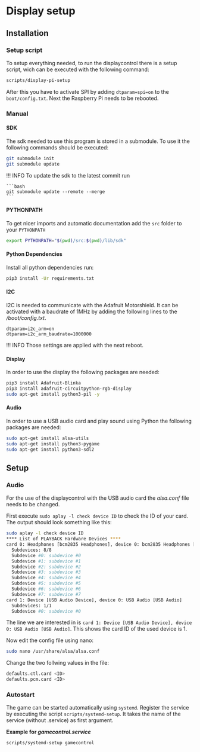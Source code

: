 # Display setup

## Installation
### Setup script

To setup everything needed, to run the displaycontrol there is a setup script, wich can be executed with the following command:

```bash
scripts/display-pi-setup
```

After this you have to activate SPI by adding `dtparam=spi=on` to the `boot/config.txt`. Next the Raspberry Pi needs to be rebooted.

### Manual
#### SDK

The sdk needed to use this program is stored in a submodule. To use it the following commands should be executed:

```bash
git submodule init
git submodule update
```

!!! INFO
    To update the sdk to the latest commit run

    ```bash
    git submodule update --remote --merge
    ```

#### PYTHONPATH
To get nicer imports and automatic documentation add the `src` folder to your `PYTHONPATH`

```bash
export PYTHONPATH="$(pwd)/src:$(pwd)/lib/sdk"
```

#### Python Dependencies

Install all python dependencies run:

```bash
pip3 install -Ur requirements.txt
```

#### I2C

I2C is needed to communicate with the Adafruit Motorshield. It can be activated with a baudrate of 1MHz by adding the following lines to the */boot/config.txt*.

```
dtparam=i2c_arm=on
dtparam=i2c_arm_baudrate=1000000
```

!!! INFO
    Those settings are applied with the next reboot.


#### Display

In order to use the display the following packages are needed:

```bash
pip3 install Adafruit-Blinka
pip3 install adafruit-circuitpython-rgb-display
sudo apt-get install python3-pil -y
```

#### Audio

In order to use a USB audio card and play sound using Python the following packages are needed:

```bash
sudo apt-get install alsa-utils
sudo apt-get install python3-pygame
sudo apt-get install python3-sdl2
```

## Setup

### Audio

For the use of the displaycontrol with the USB audio card the *alsa.conf* file needs to be changed.

First execute `sudo aplay -l check device ID` to check the ID of your card. The output should look something like this:

```bash
sudo aplay -l check device ID
**** List of PLAYBACK Hardware Devices ****
card 0: Headphones [bcm2835 Headphones], device 0: bcm2835 Headphones [bcm2835 Headphones]
  Subdevices: 8/8
  Subdevice #0: subdevice #0
  Subdevice #1: subdevice #1
  Subdevice #2: subdevice #2
  Subdevice #3: subdevice #3
  Subdevice #4: subdevice #4
  Subdevice #5: subdevice #5
  Subdevice #6: subdevice #6
  Subdevice #7: subdevice #7
card 1: Device [USB Audio Device], device 0: USB Audio [USB Audio]
  Subdevices: 1/1
  Subdevice #0: subdevice #0
```

The line we are interested in is `card 1: Device [USB Audio Device], device 0: USB Audio [USB Audio]`. This shows the card ID of the used device is 1.

Now edit the config file using nano:

```bash
sudo nano /usr/share/alsa/alsa.conf
```

Change the two follwing values in the file:

```bash
defaults.ctl.card <ID>
defaults.pcm.card <ID>
```

### Autostart

The game can be started automatically using `systemd`. Register the service by executing the script `scripts/systemd-setup`. It takes the name of the service (without .service) as first argument.

**Example for *gamecontrol.service***
```bash
scripts/systemd-setup gamecontrol
```